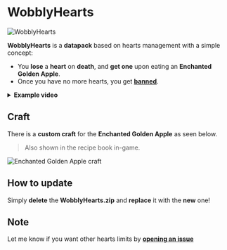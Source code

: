 # WobblyHearts

![WobblyHearts](https://github.com/Kyrianow/WobblyHearts/assets/140896938/9cd60357-d9e4-4453-96d8-e9b4661c26f9)

**WobblyHearts** is a **datapack** based on hearts management with a simple concept:<br>
- You **lose** a **heart** on **death**, and **get one** upon eating an **Enchanted Golden Apple**.
- Once you have no more hearts, you get **[banned](. "Or put in Spectator if you're on Singleplayer.")**.

<details><summary><b>Example video</b></summary>
  
https://github.com/Kyrianow/WobblyHearts/assets/140896938/4728e4a8-6f53-4b7d-a54e-41cfa29473a7

</details>

## Craft

There is a **custom craft** for the **Enchanted Golden Apple** as seen below.
> Also shown in the recipe book in-game.

![Enchanted Golden Apple craft](https://github.com/Kyrianow/WobblyHearts/assets/140896938/e5291139-6dd1-45bf-9394-c7d453831c49)

## How to update

Simply **delete** the **WobblyHearts.zip** and **replace** it with the **new** one!

## Note

Let me know if you want other hearts limits by **<a href="https://github.com/Kyrianow/WobblyHearts/issues" target="_blank">opening an issue**
